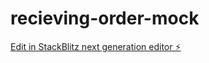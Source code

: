 # recieving-order-mock

[Edit in StackBlitz next generation editor ⚡️](https://stackblitz.com/~/github.com/sewunet/recieving-order-mock)